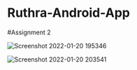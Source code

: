 # Ruthra-Android-App
#Assignment 2

![Screenshot 2022-01-20 195346](https://user-images.githubusercontent.com/98040179/150369757-4c66380f-4fd5-4281-a4ef-7fb081bffbd8.png)

![Screenshot 2022-01-20 203541](https://user-images.githubusercontent.com/98040179/150370189-33e7550b-ee2a-45a8-b256-37990b6f3bcb.png)

